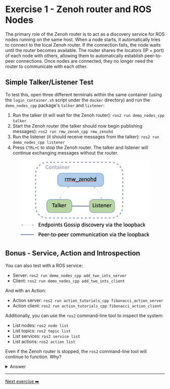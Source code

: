 # Exercise 1 - Zenoh router and ROS Nodes

The primary role of the Zenoh router is to act as a discovery service for ROS nodes running on the same host.
When a node starts, it automatically tries to connect to the local Zenoh router. If the connection fails, the node waits until the router becomes available. The router shares the locators (IP + port) of each node with others, allowing them to automatically establish peer-to-peer connections. Once nodes are connected, they no longer need the router to communicate with each other.

## Simple Talker/Listener Test
To test this, open three different terminals within the same container (using the `login_container.sh` script under the `docker` directory) and run the `demo_nodes_cpp` package's `talker` and `listener`:
1. Run the talker (it will wait for the Zenoh router): `ros2 run demo_nodes_cpp talker`
2. Start the Zenoh router (the talker should now begin publishing messages): `ros2 run rmw_zenoh_cpp rmw_zenohd`
3. Run the listener (it should receive messages from the talker): `ros2 run demo_nodes_cpp listener`
4. Press `CTRL+C` to stop the Zenoh router. The talker and listener will continue exchanging messages without the router.

<p align="center"><img src="pictures/talker-listener.png"  height="250"/></p>


## Bonus - Service, Action and Introspection
You can also test with a ROS service:
* Server: `ros2 run demo_nodes_cpp add_two_ints_server`
* Client: `ros2 run demo_nodes_cpp add_two_ints_client`

And with an Action:
* Action server: `ros2 run action_tutorials_cpp fibonacci_action_server`
* Action client: `ros2 run action_tutorials_cpp fibonacci_action_client`

Additionally, you can use the `ros2` command-line tool to inspect the system:
* List nodes: `ros2 node list`
* List topics: `ros2 topic list`
* List services: `ros2 service list`
* List actions: `ros2 action list`

Even if the Zenoh router is stopped, the `ros2` command-line tool will continue to function.
Why?

<details>
<summary>Answer</summary>
When you run a `ros2` command for the first time, it starts the ROS 2 daemon, which is a regular ROS node. This node connects peer-to-peer with other nodes, acts as a cache of the ROS graph, and can directly respond to queries from the `ros2` command-line tool.
</details>

---
[Next exercise ➡️](ex-2.md)